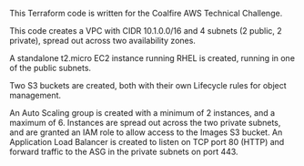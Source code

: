 This Terraform code is written for the Coalfire AWS Technical Challenge.

This code creates a VPC with CIDR 10.1.0.0/16 and 4 subnets (2 public, 2 private), spread out across two availability zones. 

A standalone t2.micro EC2 instance running RHEL is created, running in one of the public subnets.

Two S3 buckets are created, both with their own Lifecycle rules for object management.

An Auto Scaling group is created with a minimum of 2 instances, and a maximum of 6. Instances are spread out across the two private subnets, and are granted an IAM role to allow access to the Images S3 bucket. An Application Load Balancer is created to listen on TCP port 80 (HTTP) and forward traffic to the ASG in the private subnets
on port 443.
